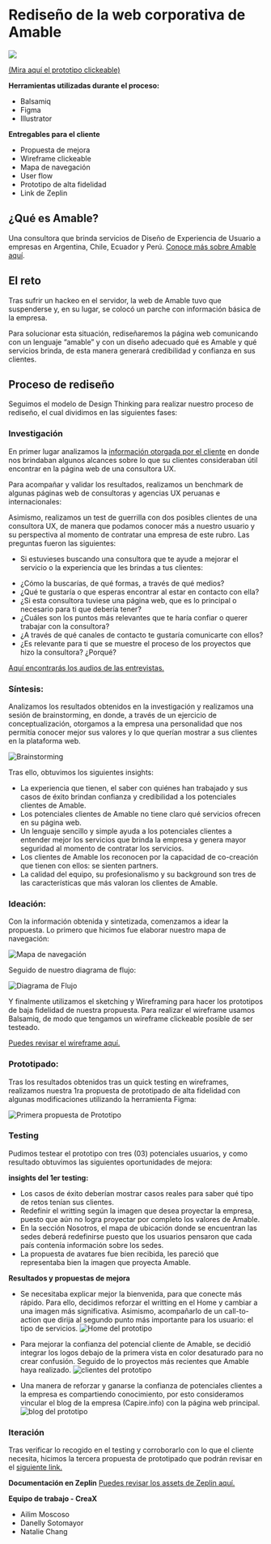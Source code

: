 # Rediseño de la web corporativa de Amable
![](img/foodmap-amable.jpg)

[(Mira aquí el prototipo clickeable)](https://www.figma.com/proto/Jr3zLTCK0QSxXIfGsl0ne1dG/Web-Amable?node-id=0%3A1&scaling=min-zoom) 

**Herramientas utilizadas durante el proceso:**
* Balsamiq
* Figma
* Illustrator

**Entregables para el cliente**
* Propuesta de mejora
* Wireframe clickeable
* Mapa de navegación
* User flow
* Prototipo de alta fidelidad
* Link de Zeplin

## ¿Qué es Amable?
Una consultora que brinda servicios de Diseño de Experiencia de Usuario a empresas en Argentina, Chile, Ecuador y Perú. [Conoce más sobre Amable aquí](documentos/presentacion_amable.pdf).

## El reto
Tras sufrir un hackeo en el servidor, la web de Amable tuvo que suspenderse y, en su lugar, se colocó un parche con información básica de la empresa. 

Para solucionar esta situación, rediseñaremos la página web comunicando con un lenguaje “amable” y con un diseño adecuado qué es Amable y qué servicios brinda, de esta manera generará credibilidad y confianza en sus clientes.

## Proceso de rediseño
Seguimos el modelo de Design Thinking para realizar nuestro proceso de rediseño, el cual dividimos en las siguientes fases:

### Investigación

En primer lugar analizamos la [información otorgada por el cliente](documentos/research_web_amable.pdf) en donde nos brindaban algunos alcances sobre lo que su clientes consideraban útil encontrar en la página web de una consultora UX.

Para acompañar y validar los resultados, realizamos un benchmark de algunas páginas web de consultoras y agencias UX peruanas e internacionales:


Asimismo, realizamos un test de guerrilla con dos posibles clientes de una consultora UX, de manera que podamos conocer más a nuestro usuario y su perspectiva al momento de contratar una empresa de este rubro. Las preguntas fueron las siguientes:

* Si estuvieses buscando una consultora que te ayude a mejorar el servicio o la experiencia que les brindas a tus clientes:

- ¿Cómo la buscarías, de qué formas, a través de qué medios?
- ¿Qué te gustaría o que esperas encontrar al estar en contacto con ella?
- ¿Si esta consultora tuviese una página web, que es lo principal o necesario para ti que debería tener?
- ¿Cuáles son los puntos más relevantes que te haría confiar o querer trabajar con la consultora?
- ¿A través de qué canales de contacto te gustaría comunicarte con ellos?
- ¿Es relevante para ti que se muestre el proceso de los proyectos que hizo la consultora? ¿Porqué?

[Aquí encontrarás los audios de las entrevistas.](https://drive.google.com/open?id=1fbG0y_sX9dFfkdf5rFoXX15XgPAB8o9T0wujBNVCN4o)


### Síntesis:

Analizamos los resultados obtenidos en la investigación y realizamos una sesión de brainstorming, en donde, a través de un ejercicio de conceptualización, otorgamos a la empresa una personalidad que nos permitía conocer mejor sus valores y lo que querían mostrar a sus clientes en la plataforma web.

![Brainstorming](img/brainstorming.jpg)

Tras ello, obtuvimos los siguientes insights:

* La experiencia que tienen, el saber con quiénes han trabajado y sus casos de éxito brindan confianza y credibilidad a los potenciales clientes de Amable.
* Los potenciales clientes de Amable no tiene claro qué servicios ofrecen en su página web.
* Un lenguaje sencillo y simple ayuda a los potenciales clientes a entender mejor los servicios que brinda la empresa y genera mayor seguridad al momento de contratar los servicios.
* Los clientes de Amable los reconocen por la capacidad de co-creación que tienen con ellos: se sienten partners.
* La calidad del equipo, su profesionalismo y su background son tres de las características que más valoran los clientes de Amable.


### Ideación:

Con la información obtenida y sintetizada, comenzamos a idear la propuesta. Lo primero que hicimos fue elaborar nuestro mapa de navegación:

![Mapa de navegación](img/navigation-map.jpg)

Seguido de nuestro diagrama de flujo:

![Diagrama de Flujo](img/user-flow.jpg)

Y finalmente utilizamos el sketching y Wireframing para hacer los prototipos de baja fidelidad de nuestra propuesta. Para realizar el wireframe usamos Balsamiq, de modo que tengamos un wireframe clickeable posible de ser testeado.

[Puedes revisar el wireframe aquí.](https://drive.google.com/open?id=1gvP7S4EdIsro0hXIiYUMjLEe8XOJ-iY3)


### Prototipado:

Tras los resultados obtenidos tras un quick testing en wireframes, realizamos nuestra 1ra propuesta de prototipado de alta fidelidad con algunas modificaciones utilizando la herramienta Figma:

![Primera propuesta de Prototipo](img/primera-propuesta.jpg)

### Testing

Pudimos testear el prototipo con tres (03) potenciales usuarios, y como resultado obtuvimos las siguientes oportunidades de mejora:

**insights del 1er testing:**
* Los casos de éxito deberían mostrar casos reales para saber qué tipo de retos tenían sus clientes. 
* Redefinir el writting según la imagen que desea proyectar la empresa, puesto que aún no logra proyectar por completo los valores de Amable.
* En la sección Nosotros, el mapa de ubicación donde se encuentran las sedes deberá redefinirse puesto que los usuarios pensaron que cada país contenía información sobre los sedes.
* La propuesta de avatares fue bien recibida, les pareció que representaba bien la imagen que proyecta Amable.

**Resultados y propuestas de mejora**
* Se necesitaba explicar mejor la bienvenida, para que conecte más rápido. Para ello, decidimos reforzar el writting en el Home y cambiar a una imagen más significativa. Asimismo, acompañarlo de un call-to-action que dirija al segundo punto más importante para los usuario: el tipo de servicios.
![Home del prototipo](img/home-amable.jpg)

* Para mejorar la confianza del potencial cliente de Amable, se decidió integrar los logos debajo de la primera vista en color desaturado para no crear confusión. Seguido de lo proyectos más recientes que Amable haya realizado.
![clientes del prototipo](img/clientes-amable.jpg)

* Una manera de reforzar y ganarse la confianza de potenciales clientes a la empresa es compartiendo conocimiento, por esto consideramos vincular el blog de la empresa (Capire.info) con la página web principal.
![blog del prototipo](img/blog-amable.jpg)

### Iteración

Tras verificar lo recogido en el testing y corroborarlo con lo que el cliente necesita, hicimos la tercera propuesta de prototipado que podrán revisar en el [siguiente link.](https://www.figma.com/proto/Jr3zLTCK0QSxXIfGsl0ne1dG/Web-Amable?node-id=0%3A1&scaling=min-zoom)


**Documentación en Zeplin**
[Puedes revisar los assets de Zeplin aquí.](https://zpl.io/V4vxNop)

**Equipo de trabajo - CreaX**
- Ailim Moscoso
- Danelly Sotomayor
- Natalie Chang



